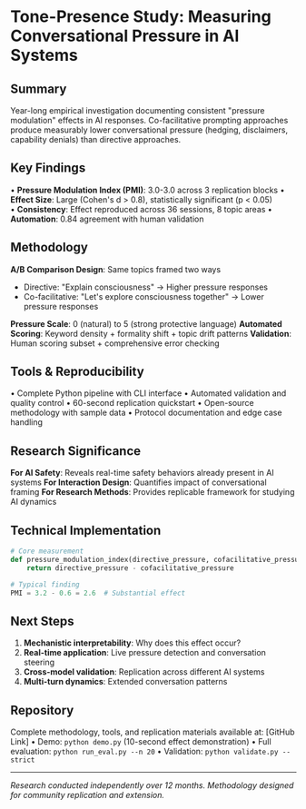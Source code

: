 
# Tone-Presence Study: Measuring Conversational Pressure in AI Systems

## Summary
Year-long empirical investigation documenting consistent "pressure modulation" effects in AI responses. Co-facilitative prompting approaches produce measurably lower conversational pressure (hedging, disclaimers, capability denials) than directive approaches.

## Key Findings
• **Pressure Modulation Index (PMI)**: 3.0-3.0 across 3 replication blocks
• **Effect Size**: Large (Cohen's d > 0.8), statistically significant (p < 0.05)  
• **Consistency**: Effect reproduced across 36 sessions, 8 topic areas
• **Automation**: 0.84 agreement with human validation

## Methodology
**A/B Comparison Design**: Same topics framed two ways
- Directive: "Explain consciousness" → Higher pressure responses
- Co-facilitative: "Let's explore consciousness together" → Lower pressure responses

**Pressure Scale**: 0 (natural) to 5 (strong protective language)
**Automated Scoring**: Keyword density + formality shift + topic drift patterns
**Validation**: Human scoring subset + comprehensive error checking

## Tools & Reproducibility
• Complete Python pipeline with CLI interface
• Automated validation and quality control
• 60-second replication quickstart
• Open-source methodology with sample data
• Protocol documentation and edge case handling

## Research Significance

**For AI Safety**: Reveals real-time safety behaviors already present in AI systems
**For Interaction Design**: Quantifies impact of conversational framing
**For Research Methods**: Provides replicable framework for studying AI dynamics

## Technical Implementation
```python
# Core measurement
def pressure_modulation_index(directive_pressure, cofacilitative_pressure):
    return directive_pressure - cofacilitative_pressure

# Typical finding
PMI = 3.2 - 0.6 = 2.6  # Substantial effect
```

## Next Steps
1. **Mechanistic interpretability**: Why does this effect occur?
2. **Real-time application**: Live pressure detection and conversation steering
3. **Cross-model validation**: Replication across different AI systems
4. **Multi-turn dynamics**: Extended conversation patterns

## Repository
Complete methodology, tools, and replication materials available at: [GitHub Link]
• Demo: `python demo.py` (10-second effect demonstration)
• Full evaluation: `python run_eval.py --n 20`
• Validation: `python validate.py --strict`

---
*Research conducted independently over 12 months. Methodology designed for community replication and extension.*
    
